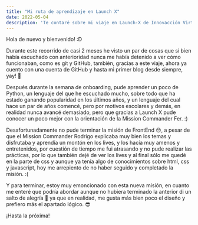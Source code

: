 ```yaml
---
title: "Mi ruta de aprendizaje en Launch X"
date: 2022-05-04
description: 'Te contaré sobre mi viaje en Launch-X de Innovacción Virtual, gracias Microsoft😭'
---
```


Hola de nuevo y bienvenido! :D

Durante este recorrido de casi 2 meses he visto un par de cosas que si bien había escuchado con anterioridad nunca me había detenido a ver cómo funcionaban, como es git y GitHub, también, gracias a este viaje, ahora ya cuento con una cuenta de GitHub y hasta mi primer blog desde siempre, yay! 🥳

Después durante la semana de onboarding, pude aprender un poco de Python, un lenguaje del que he escuchado mucho, sobre todo que ha estado ganando popularidad en los últimos años, y un lenguaje del cual hace un par de años comencé, pero por motivos escolares y demás, en realidad nunca avancé demasiado, pero que gracias a Launch X pude conocer un poco mejor con la orientación de la Mission Commander Fer. :)

Desafortunadamente no pude terminar la misión de FrontEnd 😔, a pesar de que el Mission Commander Rodrigo explicaba muy bien los temas y disfrutaba y aprendía un montón en los lives, y los hacía muy amenos y entretenidos, por cuestión de tiempo me fui atrasando y no pude realizar las prácticas, por lo que también dejé de ver los lives y al final sólo me quedé en la parte de css y aunque ya tenía algo de conocimientos sobre html, css y javascript, hoy me arrepiento de no haber seguido y completado la misión. :(

Y para terminar, estoy muy emoncionado con esta nueva misión, en cuanto me enteré que podría abordar aunque no hubiera terminado la anterior di un salto de alegría 🤣
ya que en realidad, me gusta más bien poco el diseño y prefiero más el apartado lógico. 😎

¡Hasta la próxima!
